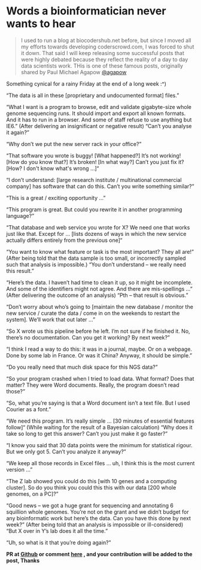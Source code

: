 # Words a bioinformatician never wants to hear

> I used to run a blog at biocodershub.net before, but since I moved all my efforts towards developing coderscrowd.com, I was forced to shut it down. That said I will keep releasing some successful posts that were highly debated because they reflect the reality of a day to day data scientists work. THis is one of these famous posts, originally shared by Paul Michael Agapow [@agapow](https://twitter.com/agapow)


Something cynical for a rainy Friday at the end of a long week :^)

“The data is all in these [proprietary and undocumented format] files.”

“What I want is a program to browse, edit and validate gigabyte-size whole genome sequencing runs. It should import and export all known formats. And it has to run in a browser. And some of staff refuse to use anything but IE6.”
(After delivering an insignificant or negative result) “Can’t you analyse it again?”

“Why don’t we put the new server rack in your office?”

“That software you wrote is buggy! [What happened?] It’s not working! [How do you know that?] It’s broken! [In what way?] Can’t you just fix it? [How? I don't know what's wrong ...]“

“I don’t understand: [large research institute / multinational commercial company] has software that can do this. Can’t you write something similar?”

“This is a great / exciting opportunity …”

“This program is great. But could you rewrite it in another programming language?”

“That database and web service you wrote for X? We need one that works just like that. Except for … [lists dozens of ways in which the new service actually differs entirely from the previous one]“

“You want to know what feature or task is the most important? They all are!”
(After being told that the data sample is too small, or incorrectly sampled such that analysis is impossible.) “You don’t understand – we really need this result.”

“Here’s the data. I haven’t had time to clean it up, so it might be incomplete. And some of the identifiers might not agree. And there are mis-spellings …”
(After delivering the outcome of an analysis) “Pth – that result is obvious.”

“Don’t worry about who’s going to [maintain the new database / monitor the new service / curate the data / come in on the weekends to restart the system]. We’ll work that out later …”

“So X wrote us this pipeline before he left. I’m not sure if he finished it. No, there’s no documentation. Can you get it working? By next week?”

“I think I read a way to do this: it was in a journal, maybe. Or on a webpage. Done by some lab in France. Or was it China? Anyway, it should be simple.”

“Do you really need that much disk space for this NGS data?”

“So your program crashed when I tried to load data. What format? Does that matter? They were Word documents. Really, the program doesn’t read those?”

“So, what you’re saying is that a Word document isn’t a text file. But I used Courier as a font.”

“We need this program. It’s really simple … [30 minutes of essential features follow]“
(While waiting for the result of a Bayesian calculation) “Why does it take so long to get this answer? Can’t you just make it go faster?”

“I know you said that 30 data points were the minimum for statistical rigour. But we only got 5. Can’t you analyze it anyway?”

“We keep all those records in Excel files … uh, I think this is the most current version …”

“The Z lab showed you could do this [with 10 genes and a computing cluster]. So do you think you could this this with our data [200 whole genomes, on a PC]?”

“Good news – we got a huge grant for sequencing and annotating 6 squillion whole genomes. You’re not on the grant and we didn’t budget for any bioinformatic work but here’s the data. Can you have this done by next week?”
(After being told that an analysis is impossible or ill-considered) “But X over in Y’s lab does it all the time.”

“Uh, so what is it that you’re doing again?”

**PR at [Github](https://github.com/radaniba/CodersCrowd-Thoughts/blob/master/Words_a_Bioinformatician_never_wants_to_hear.md) or comment [here](http://blog.coderscrowd.com/words-a-bioinformatician-never-wants-to-hear/)  , and your contribution will be added to the post, Thanks**

